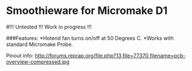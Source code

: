 # Smoothieware for Micromake D1
#!!! Untested !!! Work in progress !!!



###Features:
*Hotend fan turns on/off at 50 Degrees C.
*Works with standard Micromake Probe.

Pinout info:
http://forums.reprap.org/file.php?13,file=77370,filename=pcb-overview-compressed.jpg
